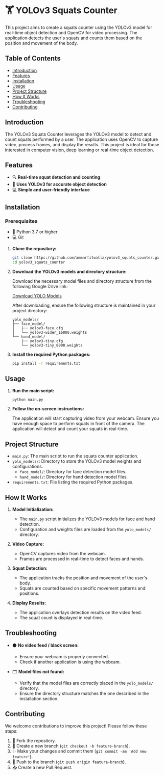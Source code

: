 # 🏋️ YOLOv3 Squats Counter

This project aims to create a squats counter using the YOLOv3 model for real-time object detection and OpenCV for video processing. The application detects the user's squats and counts them based on the position and movement of the body.

## Table of Contents

- [Introduction](#introduction)
- [Features](#features)
- [Installation](#installation)
- [Usage](#usage)
- [Project Structure](#project-structure)
- [How It Works](#how-it-works)
- [Troubleshooting](#troubleshooting)
- [Contributing](#contributing)

## Introduction

The YOLOv3 Squats Counter leverages the YOLOv3 model to detect and count squats performed by a user. The application uses OpenCV to capture video, process frames, and display the results. This project is ideal for those interested in computer vision, deep learning or real-time object detection.

## Features

- 🔍 **Real-time squat detection and counting**
- 🧠 **Uses YOLOv3 for accurate object detection**
- 💻 **Simple and user-friendly interface**

## Installation

### Prerequisites

- 🐍 Python 3.7 or higher
- 💻 Git

1. **Clone the repository:**

    ```bash
    git clone https://github.com/ammarfitwalla/yolov3_squats_counter.git
    cd yolov3_squats_counter
    ```

2. **Download the YOLOv3 models and directory structure:**

    Download the necessary model files and directory structure from the following Google Drive link:

    [Download YOLO Models](https://drive.google.com/drive/folders/1pjyX2TGglypkEijmC6d7zZdnvvt92GhT?usp=sharing)

    After downloading, ensure the following structure is maintained in your project directory:

    ```
    yolo_models/
    ├── face_model/
    │   ├── yolov3-face.cfg
    │   └── yolov3-wider_16000.weights
    └── hand_model/
        ├── yolov3-tiny.cfg
        └── yolov3-tiny_8000.weights
    ```

3. **Install the required Python packages:**

    ```bash
    pip install -r requirements.txt
    ```

## Usage

1. **Run the main script:**

    ```bash
    python main.py
    ```

2. **Follow the on-screen instructions:**

    The application will start capturing video from your webcam. Ensure you have enough space to perform squats in front of the camera. The application will detect and count your squats in real-time.

## Project Structure

- `main.py`: The main script to run the squats counter application.
- `yolo_models/`: Directory to store the YOLOv3 model weights and configurations.
  - `face_model/`: Directory for face detection model files.
  - `hand_model/`: Directory for hand detection model files.
- `requirements.txt`: File listing the required Python packages.

## How It Works

1. **Model Initialization:**
   - The `main.py` script initializes the YOLOv3 models for face and hand detection. 
   - Configuration and weights files are loaded from the `yolo_models/` directory.

2. **Video Capture:**
   - OpenCV captures video from the webcam.
   - Frames are processed in real-time to detect faces and hands.

3. **Squat Detection:**
   - The application tracks the position and movement of the user's body.
   - Squats are counted based on specific movement patterns and positions.

4. **Display Results:**
   - The application overlays detection results on the video feed.
   - The squat count is displayed in real-time.

## Troubleshooting

- ⚫ **No video feed / black screen:**
  - Ensure your webcam is properly connected.
  - Check if another application is using the webcam.

- 🗂️ **Model files not found:**
  - Verify that the model files are correctly placed in the `yolo_models/` directory.
  - Ensure the directory structure matches the one described in the installation section.

## Contributing

We welcome contributions to improve this project! Please follow these steps:

1. 🍴 Fork the repository.
2. 🌿 Create a new branch (`git checkout -b feature-branch`).
3. ✨ Make your changes and commit them (`git commit -am 'Add new feature'`).
4. 🔄 Push to the branch (`git push origin feature-branch`).
5. 📥 Create a new Pull Request.